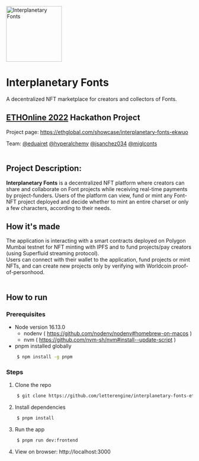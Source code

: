 
<img src="https://storage.googleapis.com/ethglobal-api-production/projects/ekwuo/images/interplanetary-fonts-logo-duotone-bg-72-dpi.png" width="150" alt="Interplanetary Fonts"/>

# Interplanetary Fonts
A decentralized NFT marketplace for creators and collectors of Fonts.

## [ETHOnline 2022](https://online.ethglobal.com/) Hackathon Project
Project page: https://ethglobal.com/showcase/interplanetary-fonts-ekwuo

Team: [@eduairet](https://github.com/eduairet) [@hyperalchemy](https://github.com/hyperalchemy) [@jsanchez034](https://github.com/jsanchez034) [@miglconts](https://github.com/orgs/letterengine/people/miglconts)
<br><br>

## Project Description:
**Interplanetary Fonts** is a decentralized NFT platform where creators can share and collaborate on Font projects while receiving real-time payments by project-funders. Users of the platform can view, fund or mint any Font-NFT project deployed and decide whether to mint an entire charset or only a few characters, according to their needs.

## How it's made
The application is interacting with a smart contracts deployed on Polygon Mumbai testnet for NFT minting with IPFS and to fund projects/pay creators (using Superfluid streaming protocol). <br>
Users can connect with their wallet to the application, fund projects or mint NFTs, and can create new projects only by verifying with Worldcoin proof-of-personhood. 
<br><br>

## How to run 

### Prerequisites
- Node version 16.13.0 
    - nodenv ( https://github.com/nodenv/nodenv#homebrew-on-macos )
    - nvm ( https://github.com/nvm-sh/nvm#install--update-script )
-  pnpm installed globally 
```bash
    $ npm install -g pnpm
```

### Steps
1. Clone the repo
```bash
    $ git clone https://github.com/letterengine/interplanetary-fonts-ethonline.git
```
2. Install dependencies 
```bash
    $ pnpm install
```
3. Run the app 
```bash
    $ pnpm run dev:frontend
```
 4. View on browser: http://localhost:3000


